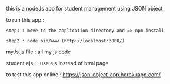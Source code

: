 this is a nodeJs app for student management using JSON object 

to run this app : 

	step1 : move to the application directory and => npm install 
	
	step2 : node bin/www (http://localhost:3000/) 


myJs.js file : all my js code 

student.ejs :  i use ejs instead of html page 

to test this app online : https://json-object-app.herokuapp.com/
